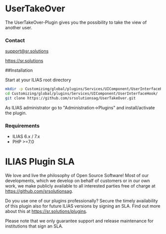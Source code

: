 UserTakeOver
============
The UserTakeOver-Plugin gives you the possibility to take the view of another user.

### Contact
support@sr.solutions

https://sr.solutions

##Installation

Start at your ILIAS root directory
```bash
mkdir -p Customizing/global/plugins/Services/UIComponent/UserInterfaceHook/  
cd Customizing/global/plugins/Services/UIComponent/UserInterfaceHook/  
git clone https://github.com/srsolutionsag/UserTakeOver.git  
```
As ILIAS administrator go to "Administration->Plugins" and install/activate the plugin.

### Requirements
* ILIAS 6.x / 7.x
* PHP >=7.0

# ILIAS Plugin SLA
We love and live the philosophy of Open Source Software! Most of our developments, which we develop on behalf of customers or in our own work, we make publicly available to all interested parties free of charge at https://github.com/srsolutionsag.

Do you use one of our plugins professionally? Secure the timely availability of this plugin also for future ILIAS versions by signing an SLA. Find out more about this at https://sr.solutions/plugins.

Please note that we only guarantee support and release maintenance for institutions that sign an SLA.
